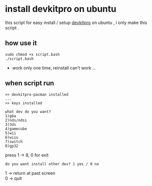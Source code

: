 install devkitpro on ubuntu
===========================
this script for easy install / setup [devkitpro](https://devkitpro.org/) on ubuntu , i only make this script . 
## how use it
```
sudo chmod +x script.bash
./script.bash
```
- work only one time, reinstall can't work ...
## when script run


```
>> devkitpro-pacman installed
...
>> keys installed
```

```
what dev do you want?
1)gba
2)nds/ndsi
3)3ds
4)gamecube
5)wii
6)wiiu
7)switch
8)gp32
```
press 1 -> 8, 0 for exit
```
do you want install other dev? 1 yes / 0 no
```
1 -> return at past screen<br>
0 -> quit
